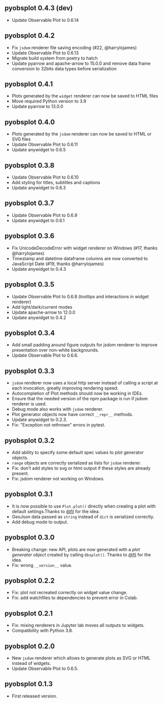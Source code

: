 ## pyobsplot 0.4.3 (dev)

-   Update Observable Plot to 0.6.14

## pyobsplot 0.4.2

-   Fix `jsdom` renderer file saving encoding (#22, @harrylojames)
-   Update Observable Plot to 0.6.13
-   Migrate build system from poetry to hatch
-   Update pyarrow and apache-arrow to 15.0.0 and remove data frame conversion to 32bits data types before serialization

## pyobsplot 0.4.1

-   Plots generated by the `widget` renderer can now be saved to HTML files
-   Move required Python version to 3.9
-   Update pyarrow to 13.0.0

## pyobsplot 0.4.0

-   Plots generated by the `jsdom` renderer can now be saved to HTML or SVG files
-   Update Observable Plot to 0.6.11
-   Update anywidget to 0.6.5

## pyobsplot 0.3.8

-   Update Observable Plot to 0.6.10
-   Add styling for titles, subtitles and captions
-   Update anywidget to 0.6.3

## pyobsplot 0.3.7

-   Update Observable Plot to 0.6.9
-   Update anywidget to 0.6.1

## pyobsplot 0.3.6

-   Fix UnicodeDecodeError with widget renderer on Windows (#17, thanks @harrylojames)
-   Timestamp and datetime dataframe columns are now converted to JavaScript Date (#19, thanks @harrylojames)
-   Update anywidget to 0.4.3

## pyobsplot 0.3.5

-   Update Observable Plot to 0.6.8 (tooltips and interactions in widget renderer)
-   Add light/dark/current modes
-   Update apache-arrow to 12.0.0
-   Update anywidget to 0.4.2

## pyobsplot 0.3.4

-   Add small padding around figure outputs for jsdom renderer to improve presentation over non-white backgrounds.
-   Update Observable Plot to 0.6.6.

## pyobsplot 0.3.3

-   `jsdom` renderer now uses a local http server instead of calling a script at each invocation, greatly improving rendering speed.
-   Autocompletion of Plot methods should now be working in IDEs.
-   Ensure that the needed version of the npm package is run if jsdom renderer is used.
-   Debug mode also works with `jsdom` renderer.
-   Plot generator objects now have correct `__repr__` methods.
-   Update anywidget to 0.2.3.
-   Fix: "Exception not rethrown" errors in pytest.

## pyobsplot 0.3.2

-   Add ability to specify some default spec values to plot generator objects.
-   `range` objects are correctly serialized as lists for `jsdom` renderer.
-   Fix: don't add styles to svg or html output if these styles are already present.
-   Fix: jsdom renderer not working on Windows.

## pyobsplot 0.3.1

-   It is now possible to use `Plot.plot()` directly when creating a plot with default settings.Thanks to [@fil](https://github.com/fil) for the idea.
-   GeoJson data passed as `string` instead of `dict` is serialized correctly.
-   Add debug mode to output.

## pyobsplot 0.3.0

-   Breaking change: new API, plots are now generated with a _plot generator object_ created by calling `Obsplot()`. Thanks to [@fil](https://github.com/fil) for the idea.
-   Fix: wrong `__version__` value.

## pyobsplot 0.2.2

-   Fix: plot not recreated correctly on widget value change.
-   Fix: add watchfiles to dependencies to prevent error in Colab.

## pyobsplot 0.2.1

-   Fix: mixing renderers in Jupyter lab moves all outputs to widgets.
-   Compatibility with Python 3.8.

## pyobsplot 0.2.0

-   New `jsdom` renderer which allows to generate plots as SVG or HTML instead of widgets.
-   Update Observable Plot to 0.6.5.

## pyobsplot 0.1.3

-   First released version.
